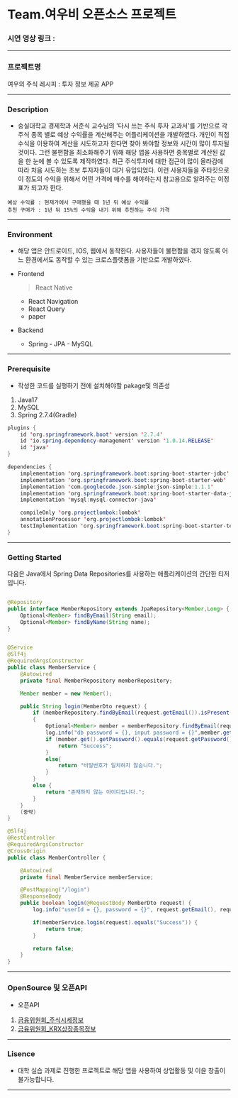 # Team.여우비 오픈소스 프로젝트 

### 시연 영상 링크 : 

------------

### 프로젝트명

여우의 주식 레시피 : 투자 정보 제공 APP

------------

### Description
  -  숭실대학교 경제학과 서준식 교수님의 '다시 쓰는 주식 투자 교과서'를 기반으로 각 주식 종목 별로 예상 수익률을 계산해주는 어플리케이션을 개발하였다.
    개인이 직접 수식을 이용하여 계산을 시도하고자 한다면 찾아 봐야할 정보와 시간이 많이 투자될 것이다. 그런 불편함을 최소화해주기 위해 해당 앱을 사용하면 종목별로
    계산된 값을 한 눈에 볼 수 있도록 제작하였다.
     최근 주식투자에 대한 접근이 많이 올라감에 따라 처음 시도하는 초보 투자자들이 대거 유입되었다. 이런 사용자들을 주타킷으로 이 정도의 수익을 위해서 어떤 가격에
    매수를 해야하는지 참고용으로 알려주는 이정표가 되고자 한다.

    예상 수익률 : 현재가에서 구매했을 때 1년 뒤 예상 수익률
    추천 구매가 : 1년 뒤 15%의 수익을 내기 위해 추천하는 주식 가격

------------

### Environment
  -  해당 앱은 안드로이드, IOS, 웹에서 동작한다. 사용자들이 불편함을 겪지 않도록 어느 환경에서도 동작할 수 있는 크로스플랫폼을 기반으로 개발하였다. 
  -  Frontend
      > React Native
      + React Navigation
      + React Query
      + paper
    
  - Backend
    + Spring - JPA - MySQL
    
------------

### Prerequisite
  -  작성한 코드를 실행하기 전에 설치해야할 pakage및 의존성
  1. Java17
  2. MySQL
  3. Spring 2.7.4(Gradle)
  
```java
plugins {
    id 'org.springframework.boot' version '2.7.4'
    id 'io.spring.dependency-management' version '1.0.14.RELEASE'
    id 'java'
}

dependencies {
    implementation 'org.springframework.boot:spring-boot-starter-jdbc'
    implementation 'org.springframework.boot:spring-boot-starter-web'
    implementation 'com.googlecode.json-simple:json-simple:1.1.1'
    implementation 'org.springframework.boot:spring-boot-starter-data-jpa:2.7.4'
    implementation 'mysql:mysql-connector-java'

    compileOnly 'org.projectlombok:lombok'
    annotationProcessor 'org.projectlombok:lombok'
    testImplementation 'org.springframework.boot:spring-boot-starter-test'
}
```

------------
### Getting Started
다음은 Java에서 Spring Data Repositories를 사용하는 애플리케이션의 간단한 티저입니다.
```java

@Repository
public interface MemberRepository extends JpaRepository<Member,Long> {
    Optional<Member> findByEmail(String email);
    Optional<Member> findByName(String name);
}


@Service
@Slf4j
@RequiredArgsConstructor
public class MemberService {
    @Autowired
    private final MemberRepository memberRepository;

    Member member = new Member();

    public String login(MemberDto request) {
        if (memberRepository.findByEmail(request.getEmail()).isPresent())
        {
            Optional<Member> member = memberRepository.findByEmail(request.getEmail());
            log.info("db password = {}, input password = {}",member.get().getPassword(),request.getPassword());
            if (member.get().getPassword().equals(request.getPassword())) {
                return "Success";
            }
            else{
                return "비밀번호가 일치하지 않습니다.";
            }
        }
        else {
            return "존재하지 않는 아이디입니다.";
        }
    }
    (중략)
}

@Slf4j
@RestController
@RequiredArgsConstructor
@CrossOrigin
public class MemberController {

    @Autowired
    private final MemberService memberService;

    @PostMapping("/login")
    @ResponseBody
    public boolean login(@RequestBody MemberDto request) {
        log.info("userId = {}, password = {}", request.getEmail(), request.getPassword());

        if(memberService.login(request).equals("Success")) {
            return true;
        }

        return false;
    }
}

```

------------

### OpenSource 및 오픈API    
  -  오픈API
   1. [금융위원회_주식시세정보](https://www.data.go.kr/data/15094808/openapi.do)
   2. [금융위원회_KRX상장종목정보](https://www.data.go.kr/tcs/dss/selectApiDataDetailView.do?publicDataPk=15094775)

------------
 
### Lisence
  - 대학 실습 과제로 진행한 프로젝트로 해당 앱을 사용하여 상업활동 및 이윤 창출이 불가능합니다.

------------

